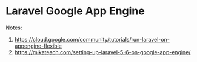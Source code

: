 # Laravel Google App Engine

Notes:
1. https://cloud.google.com/community/tutorials/run-laravel-on-appengine-flexible
2. https://mikateach.com/setting-up-laravel-5-6-on-google-app-engine/
